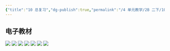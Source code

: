 ```yaml
---
{"title":"10 总复习","dg-publish":true,"permalink":"/4 单元教学/2B 二下/10 总复习/","dgPassFrontmatter":true,"noteIcon":""}
---
```




## 电子教材

<p class="grid-4">
	<img loading="lazy" decoding="async" src="https://book.pep.com.cn/1221001202131/files/mobile/116.jpg">
	<img loading="lazy" decoding="async" src="https://book.pep.com.cn/1221001202131/files/mobile/117.jpg">
	<img loading="lazy" decoding="async" src="https://book.pep.com.cn/1221001202131/files/mobile/118.jpg">
	<img loading="lazy" decoding="async" src="https://book.pep.com.cn/1221001202131/files/mobile/119.jpg">
	<img loading="lazy" decoding="async" src="https://book.pep.com.cn/1221001202131/files/mobile/120.jpg">
	<img loading="lazy" decoding="async" src="https://book.pep.com.cn/1221001202131/files/mobile/121.jpg">
	<img loading="lazy" decoding="async" src="https://book.pep.com.cn/1221001202131/files/mobile/122.jpg">
</p>